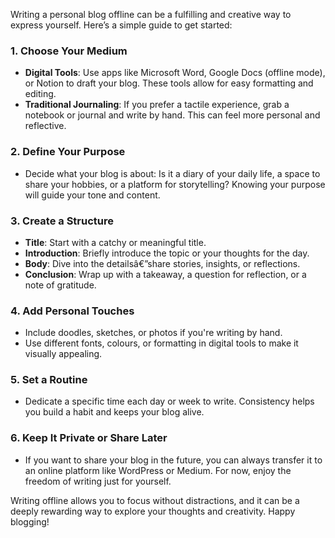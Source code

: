 Writing a personal blog offline can be a fulfilling and creative way to express yourself. Here’s a simple guide to get started:


### **1. Choose Your Medium**
* **Digital Tools**: Use apps like Microsoft Word, Google Docs (offline mode), or Notion to draft your blog. These tools allow for easy formatting and editing.
* **Traditional Journaling**: If you prefer a tactile experience, grab a notebook or journal and write by hand. This can feel more personal and reflective.


### **2. Define Your Purpose**
* Decide what your blog is about: Is it a diary of your daily life, a space to share your hobbies, or a platform for storytelling? Knowing your purpose will guide your tone and content.


### **3. Create a Structure**
* **Title**: Start with a catchy or meaningful title.
* **Introduction**: Briefly introduce the topic or your thoughts for the day.
* **Body**: Dive into the detailsâ€”share stories, insights, or reflections.
* **Conclusion**: Wrap up with a takeaway, a question for reflection, or a note of gratitude.


### **4. Add Personal Touches**
* Include doodles, sketches, or photos if you're writing by hand.
* Use different fonts, colours, or formatting in digital tools to make it visually appealing.


### **5. Set a Routine**
* Dedicate a specific time each day or week to write. Consistency helps you build a habit and keeps your blog alive.


### **6. Keep It Private or Share Later**
* If you want to share your blog in the future, you can always transfer it to an online platform like WordPress or Medium. For now, enjoy the freedom of writing just for yourself.



Writing offline allows you to focus without distractions, and it can be a deeply rewarding way to explore your thoughts and creativity. Happy blogging!
